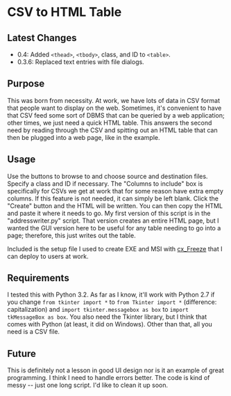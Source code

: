 CSV to HTML Table
=================

Latest Changes
--------------

* 0.4: Added `<thead>`, `<tbody>`, class, and ID to `<table>`.
* 0.3.6: Replaced text entries with file dialogs.

Purpose
-------

This was born from necessity.  At work, we have lots of data in CSV format that people want to display on the web.  Sometimes, it's convenient to have that CSV feed some sort of DBMS that can be queried by a web application; other times, we just need a quick HTML table.  This answers the second need by reading through the CSV and spitting out an HTML table that can then be plugged into a web page, like in the example.

Usage
-----

Use the buttons to browse to and choose source and destination files.  Specify a class and ID if necessary.  The "Columns to include" box is specifically for CSVs we get at work that for some reason have extra empty columns.  If this feature is not needed, it can simply be left blank.  Click the "Create" button and the HTML will be written.  You can then copy the HTML and paste it where it needs to go.  My first version of this script is in the "addresswriter.py" script.  That version creates an entire HTML page, but I wanted the GUI version here to be useful for any table needing to go into a page; therefore, this just writes out the table.

Included is the setup file I used to create EXE and MSI with [cx_Freeze](http://cx-freeze.sourceforge.net/) that I can deploy to users at work.

Requirements
------------

I tested this with Python 3.2.  As far as I know, it'll work with Python 2.7 if you change `from tkinter import *` to `from Tkinter import *` (difference: capitalization) and `import tkinter.messagebox as box` to `import tkMessageBox as box`.  You also need the Tkinter library, but I think that comes with Python (at least, it did on Windows).  Other than that, all you need is a CSV file.

Future
------

This is definitely not a lesson in good UI design nor is it an example of great programming.  I think I need to handle errors better.  The code is kind of messy -- just one long script.  I'd like to clean it up soon.